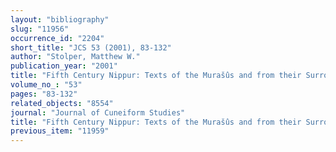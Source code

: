 ```yaml
---
layout: "bibliography"
slug: "11956"
occurrence_id: "2204"
short_title: "JCS 53 (2001), 83-132"
author: "Stolper, Matthew W."
publication_year: "2001"
title: "Fifth Century Nippur: Texts of the Murašûs and from their Surroundings"
volume_no_: "53"
pages: "83-132"
related_objects: "8554"
journal: "Journal of Cuneiform Studies"
title: "Fifth Century Nippur: Texts of the Murašûs and from their Surroundings"
previous_item: "11959"
---
```

